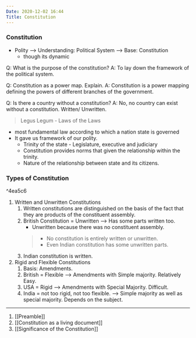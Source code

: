 ```yaml
---
Date: 2020-12-02 16:44
Title: Constitution
---
```


### Constitution

*   Polity --> Understanding: Political System --> Base: Constitution
    *   though its dynamic

Q: What is the purpose of the constitution?
A: To lay down the framework of the political system.

Q: Constitution as a power map. Explain.
A: Constitution is a power mapping defining the powers of different branches of the government.

Q: Is there a country without a constitution?
A: No, no country can exist without a constitution. Written/ Unwritten.

<!--- MPuri Notes --->
> Legus Legum - Laws of the Laws
- most fundamental law according to which a nation state is governed
- It gave us framework of our polity. 
    - Trinity of the state - Legislature, executive and judiciary
    - Constitution provides norms that given the relationship within the trinity. 
    - Nature of the relationship between state and its citizens. 



### Types of Constitution

^4ea5c6

1.  Written and Unwritten Constitutions
    1.  Written constitutions are distinguished on the basis of the fact that they are products of the constituent assembly.
    2.  British Constitution = Unwritten --> Has some parts written too.
        *   Unwritten because there was no constituent assembly.
        > *   No constitution is entirely written or unwritten.
        > *   Even Indian constitution has some unwritten parts.
    3.  Indian constitution is written.
2.  Rigid and Flexible Constitutions
    1.  Basis: Amendments.
    2.  British = Flexible --> Amendments with Simple majority. Relatively Easy.
    3.  USA = Rigid --> Amendments with Special Majority. Difficult.
    4.  India = not too rigid, not too flexible. --> Simple majority as well as special majority. Depends on the subject.
---

1. [[Preamble]]
2. [[Constitution as a living document]]
3. [[Significance of the Constitution]]